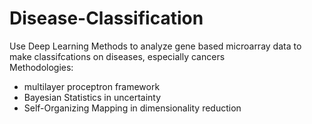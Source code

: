 # Disease-Classification

Use Deep Learning Methods to analyze gene based microarray data to make classifcations on diseases, especially cancers
\
Methodologies:
- multilayer proceptron framework
- Bayesian Statistics in uncertainty 
- Self-Organizing Mapping in dimensionality reduction
